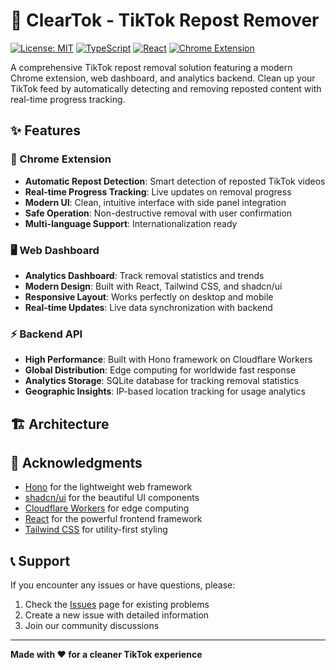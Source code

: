 # 🎵 ClearTok - TikTok Repost Remover

[![License: MIT](https://img.shields.io/badge/License-MIT-yellow.svg)](https://opensource.org/licenses/MIT)
[![TypeScript](https://img.shields.io/badge/TypeScript-007ACC?logo=typescript&logoColor=white)](https://www.typescriptlang.org/)
[![React](https://img.shields.io/badge/React-20232A?logo=react&logoColor=61DAFB)](https://reactjs.org/)
[![Chrome Extension](https://img.shields.io/badge/Chrome-Extension-4285F4?logo=googlechrome&logoColor=white)](https://developer.chrome.com/docs/extensions/)

A comprehensive TikTok repost removal solution featuring a modern Chrome extension, web dashboard, and analytics backend. Clean up your TikTok feed by automatically detecting and removing reposted content with real-time progress tracking.

## ✨ Features

### 🔌 Chrome Extension
- **Automatic Repost Detection**: Smart detection of reposted TikTok videos
- **Real-time Progress Tracking**: Live updates on removal progress
- **Modern UI**: Clean, intuitive interface with side panel integration
- **Safe Operation**: Non-destructive removal with user confirmation
- **Multi-language Support**: Internationalization ready

### 🖥️ Web Dashboard
- **Analytics Dashboard**: Track removal statistics and trends
- **Modern Design**: Built with React, Tailwind CSS, and shadcn/ui
- **Responsive Layout**: Works perfectly on desktop and mobile
- **Real-time Updates**: Live data synchronization with backend

### ⚡ Backend API
- **High Performance**: Built with Hono framework on Cloudflare Workers
- **Global Distribution**: Edge computing for worldwide fast response
- **Analytics Storage**: SQLite database for tracking removal statistics
- **Geographic Insights**: IP-based location tracking for usage analytics

## 🏗️ Architecture

## 🙏 Acknowledgments

- [Hono](https://hono.dev/) for the lightweight web framework
- [shadcn/ui](https://ui.shadcn.com/) for the beautiful UI components
- [Cloudflare Workers](https://workers.cloudflare.com/) for edge computing
- [React](https://reactjs.org/) for the powerful frontend framework
- [Tailwind CSS](https://tailwindcss.com/) for utility-first styling

## 📞 Support

If you encounter any issues or have questions, please:
1. Check the [Issues](../../issues) page for existing problems
2. Create a new issue with detailed information
3. Join our community discussions

---

**Made with ❤️ for a cleaner TikTok experience**
